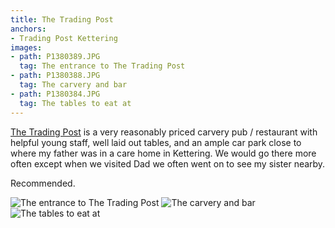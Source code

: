```yaml
---
title: The Trading Post
anchors:
- Trading Post Kettering
images:
- path: P1380389.JPG
  tag: The entrance to The Trading Post
- path: P1380388.JPG
  tag: The carvery and bar
- path: P1380384.JPG
  tag: The tables to eat at
---
```

[The Trading Post](https://www.tradingpostpub.co.uk/) is a very
reasonably priced carvery pub / restaurant with helpful young staff,
well laid out tables, and an ample car park close to where my father
was in a care home in Kettering. We would go there more often except when we visited
Dad we often went on to see my sister nearby.

Recommended.

![The entrance to The Trading Post](P1380389.JPG)
![The carvery and bar](P1380388.JPG)
![The tables to eat at](P1380384.JPG)
